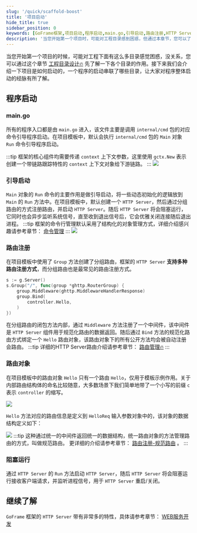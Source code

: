 ```yaml
---
slug: '/quick/scaffold-boost'
title: '项目启动'
hide_title: true
sidebar_position: 0
keywords: [GoFrame框架,项目启动,程序启动,main.go,引导启动,路由注册,HTTP Server,分组路由,路由对象,阻塞运行]
description: '当您开始第一个项目时，可能对工程目录感到困惑，但通过本章节，您可以了解项目的启动过程及其涉及的目录。主要程序入口为main.go，通过调用internal/cmd包引导程序启动。默认创建的HTTP Server支持多种路由注册，使项目启动简单快捷。具体使用细节可参阅GoFrame框架的相关文档。'
---
```


当您开始第一个项目的时候，可能对工程下面有这么多目录感觉困惑，没关系，您可以通过这个章节 [工程目录设计🔥](/docs/design/project/structure) 先了解一下各个目录的作用。接下来我们会介绍一下项目是如何启动的，一个程序的启动串联了哪些目录，让大家对程序整体启动的经脉有所了解。

## 程序启动

### main.go

所有的程序入口都是由 `main.go` 进入，该文件主要是调用 `internal/cmd` 包的对应命令引导程序启动。在项目模板中，默认会执行 `internal/cmd` 包的 `Main` 对象 `Run` 命令引导程序启动。

:::tip
框架的核心组件均需要传递 `context` 上下文参数，这里使用 `gctx.New` 表示创建一个带链路跟踪特性的 `context` 上下文对象给下游链路。
:::
![](/markdown/71659e9fcf1d6016689a5e1a7b6eb882.png)

### 引导启动

`Main` 对象的 `Run` 命令的主要作用是做引导启动，将一些动态初始化的逻辑放到 `Main` 的 `Run` 方法中。在项目模板中，默认创建一个 `HTTP Server`，然后通过分组路由的方式注册路由，并启动 `HTTP Server`。随后 `HTTP Server` 将会阻塞运行，它同时也会异步监听系统信号，直至收到退出信号后，它会优雅关闭连接随后退出进程。
:::tip
框架的命令行管理默认采用了结构化的对象管理方式，详细介绍感兴趣请参考章节： [命令管理](../../docs/核心组件/命令管理/命令管理.md)
:::
![](/markdown/90581450b5ba5cf3ee24ece339b141be.png)

### 路由注册

在项目模板中使用了 `Group` 方法创建了分组路由，框架的 `HTTP Server` **支持多种路由注册方式**，而分组路由也是最常见的路由注册方式。

```go
s := g.Server()
s.Group("/", func(group *ghttp.RouterGroup) {
    group.Middleware(ghttp.MiddlewareHandlerResponse)
    group.Bind(
        controller.Hello,
    )
})
```

在分组路由的闭包方法内部，通过 `Middleware` 方法注册了一个中间件，该中间件是 `HTTP Server` 组件用于规范化路由的数据返回。随后通过 `Bind` 方法的规范化路由方式绑定一个 `Hello` 路由对象，该路由对象下的所有公开方法均会被自动注册会路由。
:::tip
详细的HTTP Server路由介绍请参考章节： [路由管理🔥](../../docs/WEB服务开发/路由管理/路由管理.md)
:::
### 路由对象

在项目模板中的路由对象 `Hello` 只有一个路由 `Hello`，仅用于模板示例作用。关于内部路由结构体的命名比较随意，大多数场景下我们简单地带了一个小写的前缀 `c` 表示 `controller` 的缩写。

![](/markdown/57e2ad1d61830aad5d54c085f50e17d6.png)

`Hello` 方法对应的路由信息是定义到 `HelloReq` 输入参数对象中的，该对象的数据结构定义如下：

![](/markdown/83b3aedd1a4ed334eed6694b3f038f16.png)
:::tip
这种通过统一的中间件返回统一的数据结构，统一路由对象的方法管理路由的方式，叫做规范路由。
更详细的介绍请参考章节： [路由注册-规范路由](../../docs/WEB服务开发/路由管理/路由管理-路由注册/路由注册-规范路由/路由注册-规范路由.md) 。
:::
### 阻塞运行

通过 `HTTP Server` 的 `Run` 方法启动 `HTTP Server`，随后 `HTTP Server` 将会阻塞运行接收客户端请求，并监听进程信号，用于 `HTTP Server` 重启/关闭。

## 继续了解

`GoFrame` 框架的 `HTTP Server` 带有非常多的特性，具体请参考章节： [WEB服务开发](../../docs/WEB服务开发/WEB服务开发.md)